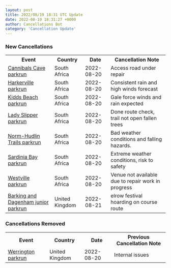 ```yaml
---
layout: post
title: 2022/08/19 18:31 UTC Update
date: 2022-08-19 18:31:27 +0000
author: Cancellations Bot
category: 'Cancellation Update'
---
```


<h3>New Cancellations</h3>
<div class='hscrollable'>
<table style='width: 100%'>
    <tr>
        <th>Event</th>
        <th>Country</th>
        <th>Date</th>
        <th>Cancellation Note</th>
    </tr>
    <tr>
        <td><a href="https://www.parkrun.co.za/cannibalscave">Cannibals Cave parkrun</a></td>
        <td>South Africa</td>
        <td>2022-08-20</td>
        <td>Access road under repair</td>
    </tr>
    <tr>
        <td><a href="https://www.parkrun.co.za/harkerville">Harkerville parkrun</a></td>
        <td>South Africa</td>
        <td>2022-08-20</td>
        <td>Consistent rain and high winds forecast</td>
    </tr>
    <tr>
        <td><a href="https://www.parkrun.co.za/kiddsbeach">Kidds Beach parkrun</a></td>
        <td>South Africa</td>
        <td>2022-08-20</td>
        <td>Gale force winds and rain expected</td>
    </tr>
    <tr>
        <td><a href="https://www.parkrun.co.za/ladyslipper">Lady Slipper parkrun</a></td>
        <td>South Africa</td>
        <td>2022-08-20</td>
        <td>Done route check, trail not open fallen trees</td>
    </tr>
    <tr>
        <td><a href="https://www.parkrun.co.za/normhudlintrails">Norm-Hudlin Trails parkrun</a></td>
        <td>South Africa</td>
        <td>2022-08-20</td>
        <td>Bad weather conditions and falling hazards.</td>
    </tr>
    <tr>
        <td><a href="https://www.parkrun.co.za/sardiniabay">Sardinia Bay parkrun</a></td>
        <td>South Africa</td>
        <td>2022-08-20</td>
        <td>Extreme weather conditions, risk to safety</td>
    </tr>
    <tr>
        <td><a href="https://www.parkrun.co.za/westville">Westville parkrun</a></td>
        <td>South Africa</td>
        <td>2022-08-20</td>
        <td>Venue not available due to repair work in progress</td>
    </tr>
    <tr>
        <td><a href="https://www.parkrun.org.uk/barkinganddagenham-juniors">Barking and Dagenham junior parkrun</a></td>
        <td>United Kingdom</td>
        <td>2022-08-21</td>
        <td>elrow festival hoarding on course route</td>
    </tr>
</table>
</div>
<h3>Cancellations Removed</h3>
<div class='hscrollable'>
<table style='width: 100%'>
    <tr>
        <th>Event</th>
        <th>Country</th>
        <th>Date</th>
        <th>Previous Cancellation Note</th>
    </tr>
    <tr>
        <td><a href="Removed">Werrington parkrun</a></td>
        <td>United Kingdom</td>
        <td>2022-08-20</td>
        <td>Internal issues</td>
    </tr>
</table>
</div>
